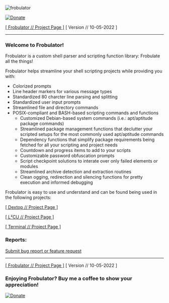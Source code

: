 ![frobulator](https://raw.githubusercontent.com/nathaneltitane/frobulator/main/frobulator.svg)

[![Donate](https://img.shields.io/badge/Donate-PayPal-000000.svg?style=for-the-badge)](https://www.paypal.com/donate/?hosted_button_id=QG58TMRHNSZAU)

[[ Frobulator // Project Page ]](https://github.com/nathaneltitane/frobulator) [ Version // 10-05-2022 ]

---

### Welcome to Frobulator!

Frobulator is a custom shell parser and scripting function library: Frobulate all the things!

Frobulator helps streamline your shell scripting projects while providing you with:

- Colorized prompts
- Line header markers for various message types
- Standardized 80 charcter line parsing and splitting
- Standardized user input prompts
- Streamlined file and directory commands
- POSIX-compliant and BASH-based scripting commands and functions
   - Customized Debian-based system commands (i.e.: apt/aptitude package commands)
   - Streamlined package management functions that declutter your scripted setups for the most commonly used apt/aptitude commands
   - Dependency functions that simplify package requirements being fetched for all your scripting and project needs
   - Countdown and progress items to add to your scripts
   - Customizable password obfuscation prompts
   - Script checkpoint solutions to interate over only failed elements or modules
   - Streamlined archive detection and extraction routines
   - Clean ogging, redirection and silencing functions for pretty execution and informed debugging

Frobulator is easy to use and understand and can be found being used in the following projects:

[[ Dextop // Project Page ]](https://github.com/nathaneltitane/dextop)

[[ L²CU // Project Page ]](https://github.com/nathaneltitane/l2cu)

[[ Terminal // Project Page ]](https://github.com/nathaneltitane/terminal)

### Reports:

[Submit bug report or feature request](https://github.com/nathaneltitane/frobulator/issues)

---

[[ Frobulator // Project Page ]](https://github.com/nathaneltitane/frobulator) [ Version // 10-05-2022 ]

### Enjoying Frobulator? Buy me a coffee to show your appreciation!

[![Donate](https://img.shields.io/badge/Donate-PayPal-000000.svg?style=for-the-badge)](https://www.paypal.com/donate/?hosted_button_id=QG58TMRHNSZAU)
